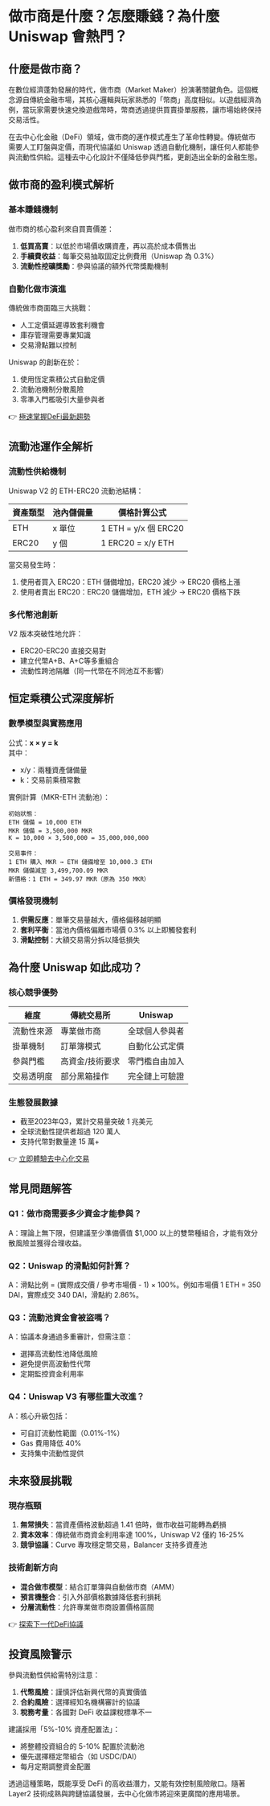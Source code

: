 # 做市商是什麼？怎麼賺錢？為什麼 Uniswap 會熱門？

## 什麼是做市商？

在數位經濟蓬勃發展的時代，做市商（Market Maker）扮演著關鍵角色。這個概念源自傳統金融市場，其核心邏輯與玩家熟悉的「幣商」高度相似。以遊戲經濟為例，當玩家需要快速兌換遊戲幣時，幣商透過提供買賣掛單服務，讓市場始終保持交易活性。

在去中心化金融（DeFi）領域，做市商的運作模式產生了革命性轉變。傳統做市需要人工盯盤與定價，而現代協議如 Uniswap 透過自動化機制，讓任何人都能參與流動性供給。這種去中心化設計不僅降低參與門檻，更創造出全新的金融生態。

## 做市商的盈利模式解析

### 基本賺錢機制
做市商的核心盈利來自買賣價差：
1. **低買高賣**：以低於市場價收購資產，再以高於成本價售出
2. **手續費收益**：每筆交易抽取固定比例費用（Uniswap 為 0.3%）
3. **流動性挖礦獎勵**：參與協議的額外代幣獎勵機制

### 自動化做市演進
傳統做市商面臨三大挑戰：
- 人工定價延遲導致套利機會
- 庫存管理需要專業知識
- 交易滑點難以控制

Uniswap 的創新在於：
1. 使用恆定乘積公式自動定價
2. 流動池機制分散風險
3. 零準入門檻吸引大量參與者

👉 [極速掌握DeFi最新趨勢](https://bit.ly/okx_welcome)

## 流動池運作全解析

### 流動性供給機制
Uniswap V2 的 ETH-ERC20 流動池結構：

| 資產類型 | 池內儲備量 | 價格計算公式 |
|---------|------------|--------------|
| ETH     | x 單位      | 1 ETH = y/x 個 ERC20 |
| ERC20   | y 個       | 1 ERC20 = x/y ETH |

當交易發生時：
1. 使用者買入 ERC20：ETH 儲備增加，ERC20 減少 → ERC20 價格上漲
2. 使用者賣出 ERC20：ERC20 儲備增加，ETH 減少 → ERC20 價格下跌

### 多代幣池創新
V2 版本突破性地允許：
- ERC20-ERC20 直接交易對
- 建立代幣A+B、A+C等多重組合
- 流動性跨池隔離（同一代幣在不同池互不影響）

## 恒定乘積公式深度解析

### 數學模型與實務應用
公式：**x × y = k**  
其中：
- x/y：兩種資產儲備量
- k：交易前乘積常數

實例計算（MKR-ETH 流動池）：
```
初始狀態：
ETH 儲備 = 10,000 ETH
MKR 儲備 = 3,500,000 MKR
K = 10,000 × 3,500,000 = 35,000,000,000

交易事件：
1 ETH 購入 MKR → ETH 儲備增至 10,000.3 ETH
MKR 儲備減至 3,499,700.09 MKR
新價格：1 ETH = 349.97 MKR（原為 350 MKR）
```

### 價格發現機制
1. **供需反應**：單筆交易量越大，價格偏移越明顯
2. **套利平衡**：當池內價格偏離市場價 0.3% 以上即觸發套利
3. **滑點控制**：大額交易需分拆以降低損失

## 為什麼 Uniswap 如此成功？

### 核心競爭優勢
| 維度         | 傳統交易所       | Uniswap          |
|--------------|------------------|------------------|
| 流動性來源   | 專業做市商       | 全球個人參與者   |
| 掛單機制     | 訂單簿模式       | 自動化公式定價   |
| 參與門檻     | 高資金/技術要求  | 零門檻自由加入   |
| 交易透明度   | 部分黑箱操作     | 完全鏈上可驗證   |

### 生態發展數據
- 截至2023年Q3，累計交易量突破 1 兆美元
- 全球流動性提供者超過 120 萬人
- 支持代幣對數量達 15 萬+

👉 [立即體驗去中心化交易](https://bit.ly/okx_welcome)

## 常見問題解答

### Q1：做市商需要多少資金才能參與？
A：理論上無下限，但建議至少準備價值 $1,000 以上的雙幣種組合，才能有效分散風險並獲得合理收益。

### Q2：Uniswap 的滑點如何計算？
A：滑點比例 = (實際成交價 / 參考市場價 - 1) × 100%。例如市場價 1 ETH = 350 DAI，實際成交 340 DAI，滑點約 2.86%。

### Q3：流動池資金會被盜嗎？
A：協議本身通過多重審計，但需注意：
- 選擇高流動性池降低風險
- 避免提供高波動性代幣
- 定期監控資金利用率

### Q4：Uniswap V3 有哪些重大改進？
A：核心升級包括：
- 可自訂流動性範圍（0.01%-1%）
- Gas 費用降低 40%
- 支持集中流動性提供

## 未來發展挑戰

### 現存瓶頸
1. **無常損失**：當資產價格波動超過 1.41 倍時，做市收益可能轉為虧損
2. **資本效率**：傳統做市商資金利用率達 100%，Uniswap V2 僅約 16-25%
3. **競爭協議**：Curve 專攻穩定幣交易，Balancer 支持多資產池

### 技術創新方向
- **混合做市模型**：結合訂單簿與自動做市商（AMM）
- **預言機整合**：引入外部價格數據降低套利損耗
- **分層流動性**：允許專業做市商設置價格區間

👉 [探索下一代DeFi協議](https://bit.ly/okx_welcome)

## 投資風險警示

參與流動性供給需特別注意：
1. **代幣風險**：謹慎評估新興代幣的真實價值
2. **合約風險**：選擇經知名機構審計的協議
3. **稅務考量**：各國對 DeFi 收益課稅標準不一

建議採用「5%-10% 資產配置法」：
- 將整體投資組合的 5-10% 配置於流動池
- 優先選擇穩定幣組合（如 USDC/DAI）
- 每月定期調整資金配置

透過這種策略，既能享受 DeFi 的高收益潛力，又能有效控制風險敞口。隨著 Layer2 技術成熟與跨鏈協議發展，去中心化做市將迎來更廣闊的應用場景。